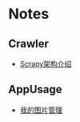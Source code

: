 # Notes

## Crawler

- [Scrapy架构介绍](Crawler/Scrapy架构介绍.md)

## AppUsage

- [我的图片管理](AppUsage/图片管理.md)

